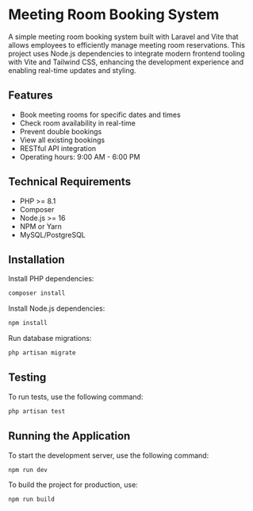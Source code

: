 # Meeting Room Booking System

A simple meeting room booking system built with Laravel and Vite that allows employees to efficiently manage meeting room reservations. This project uses Node.js dependencies to integrate modern frontend tooling with Vite and Tailwind CSS, enhancing the development experience and enabling real-time updates and styling.

## Features

- Book meeting rooms for specific dates and times
- Check room availability in real-time
- Prevent double bookings
- View all existing bookings
- RESTful API integration
- Operating hours: 9:00 AM - 6:00 PM

## Technical Requirements

- PHP >= 8.1
- Composer
- Node.js >= 16
- NPM or Yarn
- MySQL/PostgreSQL

## Installation

Install PHP dependencies:
   ```bash
   composer install
   ```

Install Node.js dependencies:
   ```bash
   npm install
   ```

Run database migrations:
   ```bash
   php artisan migrate
   ```

## Testing

To run tests, use the following command:
   ```bash
   php artisan test
   ```

## Running the Application

To start the development server, use the following command:
   ```bash
   npm run dev
   ```

To build the project for production, use:
   ```bash
   npm run build
   ```
